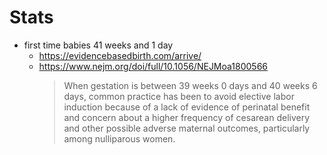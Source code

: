 # Stats

- first time babies 41 weeks and 1 day
  - https://evidencebasedbirth.com/arrive/
  - https://www.nejm.org/doi/full/10.1056/NEJMoa1800566
    > When gestation is between 39 weeks 0 days and 40 weeks 6 days, common practice has been to avoid elective labor induction because of a lack of evidence of perinatal benefit and concern about a higher frequency of cesarean delivery and other possible adverse maternal outcomes, particularly among nulliparous women.
